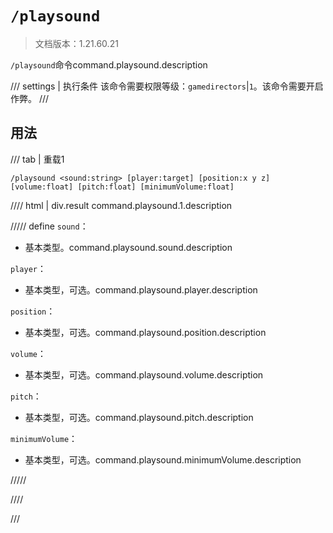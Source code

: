 # `/playsound`

> 文档版本：1.21.60.21

`/playsound`命令command.playsound.description

/// settings | 执行条件
该命令需要权限等级：`gamedirectors`|`1`。该命令需要开启作弊。
///

## 用法

/// tab | 重载1
```mcfunction
/playsound <sound:string> [player:target] [position:x y z] [volume:float] [pitch:float] [minimumVolume:float]
```

//// html | div.result
command.playsound.1.description

///// define
`sound`：<!-- md:samp string -->

- 基本类型。command.playsound.sound.description

`player`：<!-- md:samp target -->

- 基本类型，可选。command.playsound.player.description

`position`：<!-- md:samp x y z -->

- 基本类型，可选。command.playsound.position.description

`volume`：<!-- md:samp float -->

- 基本类型，可选。command.playsound.volume.description

`pitch`：<!-- md:samp float -->

- 基本类型，可选。command.playsound.pitch.description

`minimumVolume`：<!-- md:samp float -->

- 基本类型，可选。command.playsound.minimumVolume.description


/////

////

///
